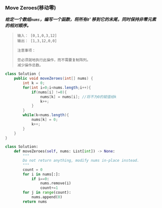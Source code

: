 ### Move Zeroes(移动零)

***给定一个数组`nums`，编写一个函数，将所有`0`' 移到它的末尾，同时保持非零元素的相对顺序。***

> ```
> 输入： [0,1,0,3,12]
> 输出： [1,3,12,0,0]
> 
> 注意事项：
> 
> 您必须就地执行此操作，而不需要复制阵列。
> 减少操作总数。
> ```

```java
class Solution {
    public void moveZeroes(int[] nums) {
        int k = 0;
        for(int i=0;i<nums.length;i++){
            if(nums[i] !=0){
                nums[k] = nums[i]; //将不为0的赋值给k
                k++;
            }
        }
        while(k<nums.length){
            nums[k] = 0;
            k++;
        }
    }
}
```

```python
class Solution:
    def moveZeroes(self, nums: List[int]) -> None:
        """
        Do not return anything, modify nums in-place instead.
        """
        count = 0
        for i in nums[:]:
            if i==0:
                nums.remove(i)
                count+=1
        for j in range(count):
            nums.append(0)
        return nums
```

